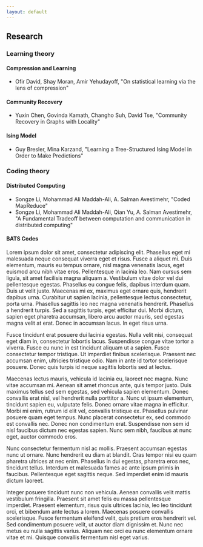 ```yaml
---
layout: default
---
```


## Research

### Learning theory 

#### Compression and Learning 
- Ofir David, Shay Moran, Amir Yehudayoff, "On statistical learning via the lens of compression"

#### Community Recovery
- Yuxin Chen, Govinda Kamath, Changho Suh, David Tse, "Community Recovery in Graphs with Locality"

#### Ising Model 
- Guy Bresler, Mina Karzand, "Learning a Tree-Structured Ising Model in Order to Make Predictions"

### Coding theory 

#### Distributed Computing
- Songze Li, Mohammad Ali Maddah-Ali, A. Salman Avestimehr, "Coded MapReduce"
- Songze Li, Mohammad Ali Maddah-Ali, Qian Yu, A. Salman Avestimehr, "A Fundamental Tradeoff between computation and communication in distributed computing"

#### BATS Codes


Lorem ipsum dolor sit amet, consectetur adipiscing elit. Phasellus eget mi malesuada neque consequat viverra eget et risus. Fusce a aliquet mi. Duis elementum, mauris eu tempus ornare, nisl magna venenatis lacus, eget euismod arcu nibh vitae eros. Pellentesque in lacinia leo. Nam cursus sem ligula, sit amet facilisis magna aliquam a. Vestibulum vitae dolor vel dui pellentesque egestas. Phasellus eu congue felis, dapibus interdum quam. Duis ut velit justo. Maecenas mi ex, maximus eget ornare quis, hendrerit dapibus urna. Curabitur ut sapien lacinia, pellentesque lectus consectetur, porta urna. Phasellus sagittis leo nec magna venenatis hendrerit. Phasellus a hendrerit turpis. Sed a sagittis turpis, eget efficitur dui. Morbi dictum, sapien eget pharetra accumsan, libero arcu auctor mauris, sed egestas magna velit at erat. Donec in accumsan lacus. In eget risus urna.

Fusce tincidunt erat posuere dui lacinia egestas. Nulla velit nisi, consequat eget diam in, consectetur lobortis lacus. Suspendisse congue vitae tortor a viverra. Fusce eu nunc in est tincidunt aliquam ut a sapien. Fusce consectetur tempor tristique. Ut imperdiet finibus scelerisque. Praesent nec accumsan enim, ultricies tristique odio. Nam in ante id tortor scelerisque posuere. Donec quis turpis id neque sagittis lobortis sed at lectus.

Maecenas lectus mauris, vehicula id lacinia eu, laoreet nec magna. Nunc vitae accumsan mi. Aenean sit amet rhoncus ante, quis tempor justo. Duis maximus tellus sed sem egestas, sed vehicula sapien elementum. Donec convallis erat nisl, vel hendrerit nulla porttitor a. Nunc ut ipsum elementum, tincidunt sapien eu, vulputate felis. Donec ornare vitae magna in efficitur. Morbi mi enim, rutrum id elit vel, convallis tristique ex. Phasellus pulvinar posuere quam eget tempus. Nunc placerat consectetur ex, sed commodo est convallis nec. Donec non condimentum erat. Suspendisse non sem id nisl faucibus dictum nec egestas sapien. Nunc sem nibh, faucibus at nunc eget, auctor commodo eros.

Nunc consectetur fermentum nisl ac mollis. Praesent accumsan egestas nunc ut ornare. Nunc hendrerit eu diam at blandit. Cras tempor nisi eu quam pharetra ultrices at nec enim. Phasellus in dui egestas, pharetra eros nec, tincidunt tellus. Interdum et malesuada fames ac ante ipsum primis in faucibus. Pellentesque eget sagittis neque. Sed imperdiet enim id mauris dictum laoreet.

Integer posuere tincidunt nunc non vehicula. Aenean convallis velit mattis vestibulum fringilla. Praesent sit amet felis eu massa pellentesque imperdiet. Praesent elementum, risus quis ultrices lacinia, leo leo tincidunt orci, et bibendum ante lectus a lorem. Maecenas posuere convallis scelerisque. Fusce fermentum eleifend velit, quis pretium eros hendrerit vel. Sed condimentum posuere velit, ut auctor diam dignissim et. Nunc nec metus eu nulla sagittis varius. Aliquam nec orci eu nunc elementum ornare vitae et mi. Quisque convallis fermentum nisl eget varius.